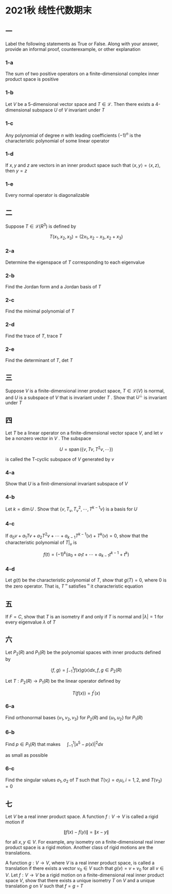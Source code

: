 # 2021秋 线性代数期末

## 一

Label the following statements as True or False. Along with your answer, provide an informal proof, counterexample, or other explanation

### 1-a

The sum of two positive operators on a finite-dimensional complex inner product space is positive

### 1-b

Let $V$ be a 5-dimensional vector space and $T \in \mathcal{L}$. Then there exists a 4-dimensional subspace $U$ of $V$ invariant under $T$

### 1-c

Any polynomial of degree $n$ with leading coefficients $(-1)^{n}$ is the characteristic polynomial of some linear operator

### 1-d

If $x, y$ and $z$ are vectors in an inner product space such that $\langle x, y\rangle=\langle x, z\rangle$, then $y=z$

### 1-e

Every normal operator is diagonalizable

## 二

Suppose $T \in \mathcal{L}(R^{3})$ is defined by

$$
T(x_{1}, x_{2}, x_{3})=(2 x_{1}, x_{2}-x_{3}, x_{2}+x_{3})
$$

### 2-a

Determine the eigenspace of $T$ corresponding to each eigenvalue

### 2-b

Find the Jordan form and a Jordan basis of $T$

### 2-c

Find the minimal polynomial of $T$

### 2-d

Find the trace of $T$, trace $T$

### 2-e

Find the determinant of $T$, det $T$

## 三

Suppose $V$ is a finite-dimensional inner product space, $T \in \mathcal{L}(V)$ is normal, and $U$ is a subspace of $V$ that is invariant under $T$ . Show that $U^{\perp}$ is invariant under $T$

## 四

Let $T$ be a linear operator on a finite-dimensional vector space $V$, and let $v$ be a nonzero vector in $V$ . The subspace

$$
U=\operatorname{span}(\{v, T v, T^{2} v, \cdots\})
$$

is called the T-cyclic subspace of $V$ generated by $v$

### 4-a

Show that $U$ is a finit-dimensional invariant subspace of $V$

### 4-b

Let $k=\operatorname{dim} U$ . Show that $\{v, T_{v}, T^{2}_{v}, \cdots, T^{k-1} v\}$ is a basis for $U$

### 4-c

If $a_{0} v+a_{1} T v+a_{2} T^{2} v+\cdots+a_{k-1} T^{k-1}(v)+T^{k}(v)=0$, show that the characteristic polynomial of $T|_{v}$ is

$$
f(t)=(-1)^{k}(a_{0}+a_{1} t+\cdots+a_{k-1} t^{k-1}+t^{k})
$$

### 4-d

Let $g(t)$ be the characteristic polynomial of $T$, show that $g(T)=0$, where 0 is the zero operator. That is, $T$＂satisfies＂it characteristic equation

## 五

If $F=C$, show that $T$ is an isometry if and only if $T$ is normal and $|\lambda|=1$ for every eigenvalue $\lambda$ of $T$

## 六

Let $P_{2}(R)$ and $P_{1}(R)$ be the polynomial spaces with inner products defined by

$$
\langle f, g\rangle=\int_{-1}^{1} f(x) g(x) d x, f, g \in P_{2}(R)
$$

Let $T: P_{2}(R) \rightarrow P_{1}(R)$ be the linear operator defined by

$$
T(f(x))=f^{\prime}(x)
$$

### 6-a

Find orthonormal bases $\{v_{1}, v_{2}, v_{3}\}$ for $P_{2}(R)$ and $\{u_{1}, u_{2}\}$ for $P_{1}(R)$

### 6-b

Find $p \in P_{1}(R)$ that makes $\quad \int_{-1}^{1}|x^{5}-p(x)|^{2} d x$

as small as possible

### 6-c

Find the singular values $\sigma_{1}, \sigma_{2}$ of $T$ such that $T(\nu_{i})=\sigma_{i} u_{i}, i=1,2$, and $T(\nu_{3})=0$

## 七

Let $V$ be a real inner product space. A function $f: V \rightarrow V$ is called a rigid motion if

$$
\|f(x)-f(y)\|=\|x-y\|
$$

for all $x, y \in V$. For example, any isometry on a finite-dimensional real inner product space is a rigid motion. Another class of rigid motions are the translations.

A function $g: V \rightarrow V$, where $V$ is a real inner product space, is called a translation if there exists a vector $v_{0} \in V$ such that $g(v)=v+v_{0}$ for all $v \in V$. Let $f: V \rightarrow V$ be a rigid motion on a finite-dimensional real inner product space $V$, show that there exists a unique isometry $T$ on $V$ and a unique translation $g$ on $V$ such that $f=g \circ T$
